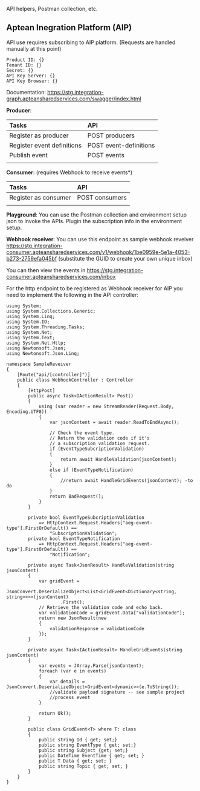 API helpers, Postman collection, etc.

## Aptean Inegration Platform (AIP)
API use requires subscribing to AIP platform. (Requests are handled manually at this point)
```
Product ID: {}
Tenant ID: {}
Secret: {}
API Key Server: {}
API Key Browser: {}
```
Documentation: https://stg.integration-graph.apteansharedservices.com/swagger/index.html

**Producer**:

| **Tasks**                  | **API**                |
| :------------------------- | :--------------------- |
| Register as producer       | POST producers         |
| Register event definitions | POST event-definitions |
| Publish event              | POST events            |
|                            |                        |

**Consumer**: (requires Webhook to receive events*)

| **Tasks**            | **API**        |
| :------------------- | :------------- |
| Register as consumer | POST consumers |
|                      |                |

**Playground**: You can use the Postman collection and environment setup json to invoke the APIs. Plugin the subscription info in the environment setup.

**Webhook receiver**:
You can use this endpoint as sample webhook reveiver https://stg.integration-consumer.apteansharedservices.com/v1/webhook/1be0959e-5e1a-4053-b273-2759efa045bf 
(substitute the GUID to create your own unique inbox)

You can then view the events in https://stg.integration-consumer.apteansharedservices.com/inbox

For the http endpoint to be registered as Webhook receiver for AIP you need to implement the following in the API controller:

```
using System;
using System.Collections.Generic;
using System.Linq;
using System.IO;
using System.Threading.Tasks;
using System.Net;
using System.Text;
using System.Net.Http;
using Newtonsoft.Json;
using Newtonsoft.Json.Linq;

namespace SampleReveiver
{
    [Route("api/[controller]")]
    public class WebhookController : Controller
    {
        [HttpPost]
        public async Task<IActionResult> Post()
        {
            using (var reader = new StreamReader(Request.Body, Encoding.UTF8))
            {
                var jsonContent = await reader.ReadToEndAsync();

                // Check the event type.
                // Return the validation code if it's 
                // a subscription validation request. 
                if (EventTypeSubcriptionValidation)
                {
                    return await HandleValidation(jsonContent);
                }
                else if (EventTypeNotification)
                {
                    //return await HandleGridEvents(jsonContent); -to do
                }            
                return BadRequest();                
            }
        }

        private bool EventTypeSubcriptionValidation
            => HttpContext.Request.Headers["aeg-event-type"].FirstOrDefault() ==
                "SubscriptionValidation";
        private bool EventTypeNotification
            => HttpContext.Request.Headers["aeg-event-type"].FirstOrDefault() ==
                "Notification";

        private async Task<JsonResult> HandleValidation(string jsonContent)
        {
            var gridEvent =
                JsonConvert.DeserializeObject<List<GridEvent<Dictionary<string, string>>>>(jsonContent)
                    .First();
            // Retrieve the validation code and echo back.
            var validationCode = gridEvent.Data["validationCode"];
            return new JsonResult(new
            {
                validationResponse = validationCode
            });
        }

        private async Task<IActionResult> HandleGridEvents(string jsonContent)
        {
            var events = JArray.Parse(jsonContent);
            foreach (var e in events)
            {
                var details = JsonConvert.DeserializeObject<GridEvent<dynamic>>(e.ToString());
                //validate payload signature -- see sample project
                //process event
            }

            return Ok();
        }

        public class GridEvent<T> where T: class
        {
            public string Id { get; set;}
            public string EventType { get; set;}
            public string Subject {get; set;}
            public DateTime EventTime { get; set; } 
            public T Data { get; set; } 
            public string Topic { get; set; }
        }
    }
}
```